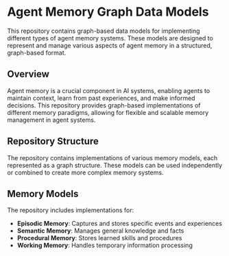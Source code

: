 # Agent Memory Graph Data Models

This repository contains graph-based data models for implementing different types of agent memory systems. These models are designed to represent and manage various aspects of agent memory in a structured, graph-based format.

## Overview

Agent memory is a crucial component in AI systems, enabling agents to maintain context, learn from past experiences, and make informed decisions. This repository provides graph-based implementations of different memory paradigms, allowing for flexible and scalable memory management in agent systems.

## Repository Structure

The repository contains implementations of various memory models, each represented as a graph structure. These models can be used independently or combined to create more complex memory systems.

## Memory Models

The repository includes implementations for:

- **Episodic Memory**: Captures and stores specific events and experiences
- **Semantic Memory**: Manages general knowledge and facts
- **Procedural Memory**: Stores learned skills and procedures
- **Working Memory**: Handles temporary information processing
